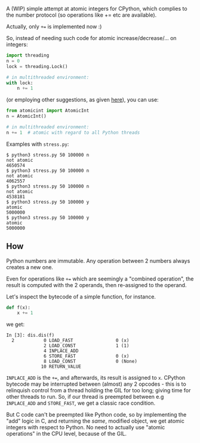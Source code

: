 A (WIP) simple attempt at atomic integers for CPython, which complies to the
number protocol (so operations like += etc are available).

Actually, only `+=` is implemented now :)

So, instead of needing such code for atomic increase/decrease/... on integers:

```py
import threading
n = 0
lock = threading.Lock()

# in multithreaded environment:
with lock:
    n += 1
```

(or employing other suggestions, as given [here](https://stackoverflow.com/questions/23547604/python-counter-atomic-increment)), you can use:

```py
from atomicint import AtomicInt
n = AtomicInt()

# in multithreaded environment:
n += 1  # atomic with regard to all Python threads
```

Examples with `stress.py`:
```
$ python3 stress.py 50 100000 n
not atomic
4650574
$ python3 stress.py 50 100000 n
not atomic
4062557
$ python3 stress.py 50 100000 n
not atomic
4538181
$ python3 stress.py 50 100000 y
atomic
5000000
$ python3 stress.py 50 100000 y
atomic
5000000
```

## How

Python numbers are immutable. Any operation between 2 numbers always creates a new one.

Even for operations like `+=` which are seemingly a "combined operation", the result is computed with
the 2 operands, then re-assigned to the operand.

Let's inspect the bytecode of a simple function, for instance.
```py
def f(x):
    x += 1
```

we get:

```
In [3]: dis.dis(f)
  2           0 LOAD_FAST                0 (x)
              2 LOAD_CONST               1 (1)
              4 INPLACE_ADD
              6 STORE_FAST               0 (x)
              8 LOAD_CONST               0 (None)
             10 RETURN_VALUE
```

`INPLACE_ADD` is the `+=`, and afterwards, its result is assigned to `x`. CPython bytecode may be interrupted
between (almost) any 2 opcodes - this is to relinquish control from a thread holding the GIL for too long; giving
time for other threads to run.
So, if our thread is preempted between e.g `INPLACE_ADD` and `STORE_FAST`, we get a classic race condition.

But C code can't be preempted like Python code, so by implementing the "add" logic in C, and returning the
*same*, modified object, we get atomic integers with respect to Python. No need to actually use "atomic operations"
in the CPU level, because of the GIL.
